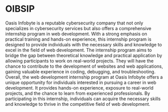# OIBSIP
Oasis Infobyte is a reputable cybersecurity company that not only specializes in cybersecurity services but also offers a comprehensive internship program in web development. With a strong emphasis on practical training and hands-on experience, this internship program is designed to provide individuals with the necessary skills and knowledge to excel in the field of web development.
The internship program aims to bridge the gap between theoretical knowledge and practical application by allowing participants to work on real-world projects. They will have the chance to contribute to the development of websites and web applications, gaining valuable experience in coding, debugging, and troubleshooting.
Overall, the web development internship program at Oasis Infobyte offers a unique opportunity for individuals interested in pursuing a career in web development. It provides hands-on experience, exposure to real-world projects, and the chance to learn from experienced professionals. By participating in this internship, individuals can acquire the necessary skills and knowledge to thrive in the competitive field of web development.
